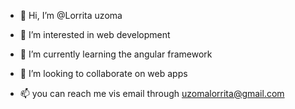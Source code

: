 - 👋 Hi, I’m @Lorrita uzoma
- 👀 I’m interested in web development
  
- 🌱 I’m currently learning the angular framework
- 💞️ I’m looking to collaborate on web apps
- 📫 you can reach me vis email through
  uzomalorrita@gmail.com

<!---
Lorritahub/Lorritahub is a ✨ special ✨ repository because its `README.md` (this file) appears on your GitHub profile.
You can click the Preview link to take a look at your changes.
--->
